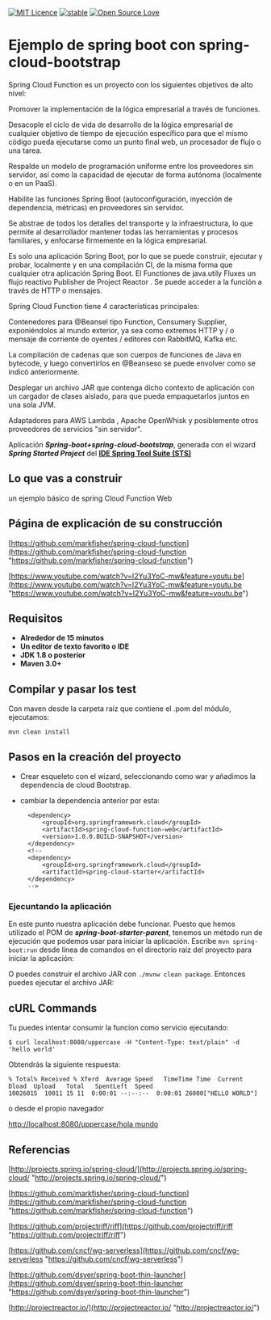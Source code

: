 [![MIT Licence](https://badges.frapsoft.com/os/mit/mit.svg?v=103)](https://opensource.org/licenses/mit-license.php)
[![stable](http://badges.github.io/stability-badges/dist/stable.svg)](http://github.com/badges/stability-badges)
[![Open Source Love](https://badges.frapsoft.com/os/v1/open-source.png?v=103)](https://github.com/ellerbrock/open-source-badge/)

# Ejemplo de spring boot con spring-cloud-bootstrap #

Spring Cloud Function es un proyecto con los siguientes objetivos de alto nivel:

Promover la implementación de la lógica empresarial a través de funciones.

Desacople el ciclo de vida de desarrollo de la lógica empresarial de cualquier objetivo de tiempo de ejecución específico para que el mismo código pueda ejecutarse como un punto final web, un procesador de flujo o una tarea.

Respalde un modelo de programación uniforme entre los proveedores sin servidor, así como la capacidad de ejecutar de forma autónoma (localmente o en un PaaS).

Habilite las funciones Spring Boot (autoconfiguración, inyección de dependencia, métricas) en proveedores sin servidor.

Se abstrae de todos los detalles del transporte y la infraestructura, lo que permite al desarrollador mantener todas las herramientas y procesos familiares, y enfocarse firmemente en la lógica empresarial.


Es solo una aplicación Spring Boot, por lo que se puede construir, ejecutar y probar, localmente y en una compilación CI, de la misma forma que cualquier otra aplicación Spring Boot. El Functiones de java.utily Fluxes un flujo reactivo Publisher de Project Reactor . Se puede acceder a la función a través de HTTP o mensajes.

Spring Cloud Function tiene 4 características principales:

Contenedores para @Beansel tipo Function, Consumery Supplier, exponiéndolos al mundo exterior, ya sea como extremos HTTP y / o mensaje de corriente de oyentes / editores con RabbitMQ, Kafka etc.

La compilación de cadenas que son cuerpos de funciones de Java en bytecode, y luego convertirlos en @Beanseso se puede envolver como se indicó anteriormente.

Desplegar un archivo JAR que contenga dicho contexto de aplicación con un cargador de clases aislado, para que pueda empaquetarlos juntos en una sola JVM.

Adaptadores para AWS Lambda , Apache OpenWhisk y posiblemente otros proveedores de servicios "sin servidor".


Aplicación ***Spring-boot+spring-cloud-bootstrap***, generada con el wizard ***Spring Started Project*** del [**IDE Spring Tool Suite (STS)**](https://spring.io/tools "IDE Spring Tool Suite")


## Lo que vas a construir ##

un ejemplo básico de spring Cloud Function Web

## Página de explicación de su construcción ##

[https://github.com/markfisher/spring-cloud-function](https://github.com/markfisher/spring-cloud-function "https://github.com/markfisher/spring-cloud-function")

[https://www.youtube.com/watch?v=I2Yu3YoC-mw&feature=youtu.be](https://www.youtube.com/watch?v=I2Yu3YoC-mw&feature=youtu.be "https://www.youtube.com/watch?v=I2Yu3YoC-mw&feature=youtu.be")

## Requisitos ##

- **Alrededor de 15 minutos**
- **Un editor de texto favorito o IDE**
- **JDK 1.8 o posterior**
- **Maven 3.0+**

## Compilar y pasar los test ##

Con maven desde la carpeta raíz que contiene el .pom del módulo, ejecutamos:

    mvn clean install

## Pasos en la creación del proyecto ##

- Crear esqueleto con el wizard, seleccionando como war y añadimos la dependencia de cloud Bootstrap. 

- cambiar la dependencia anterior por esta:

		<dependency>
			<groupId>org.springframework.cloud</groupId>
			<artifactId>spring-cloud-function-web</artifactId>
			<version>1.0.0.BUILD-SNAPSHOT</version>
		</dependency>
		<!-- 
		<dependency>
			<groupId>org.springframework.cloud</groupId>
			<artifactId>spring-cloud-starter</artifactId>
		</dependency>
		-->	

### Ejecuntando la aplicación ###

En este punto nuestra aplicación debe funcionar. Puesto que hemos utilizado el POM de ***spring-boot-starter-parent***, tenemos un método run de ejecución que podemos usar para iniciar la aplicación. Escribe `mvn spring-boot:run` desde línea de comandos en el directorio raíz del proyecto para iniciar la aplicación:

O puedes construir el archivo JAR con `./mvnw clean package`. Entonces puedes ejecutar el archivo JAR:





## cURL Commands

Tu puedes intentar consumir la funcion como servicio ejecutando:


    $ curl localhost:8080/uppercase -H "Content-Type: text/plain" -d 'hello world'

Obtendrás la siguiente respuesta:

    % Total% Received % Xferd  Average Speed   TimeTime Time  Current
    Dload  Upload   Total   SpentLeft  Speed
    10026015  10011 15 11  0:00:01 --:--:--  0:00:01 26000["HELLO WORLD"]


o desde el propio navegador

[http://localhost:8080/uppercase/hola mundo](http://localhost:8080/uppercase/hola%20mundo "http://localhost:8080/uppercase/hola mundo")



## Referencias ##

[http://projects.spring.io/spring-cloud/](http://projects.spring.io/spring-cloud/ "http://projects.spring.io/spring-cloud/")

[https://github.com/markfisher/spring-cloud-function](https://github.com/markfisher/spring-cloud-function "https://github.com/markfisher/spring-cloud-function")


[https://github.com/projectriff/riff](https://github.com/projectriff/riff "https://github.com/projectriff/riff")


[https://github.com/cncf/wg-serverless](https://github.com/cncf/wg-serverless "https://github.com/cncf/wg-serverless")

[https://github.com/dsyer/spring-boot-thin-launcher](https://github.com/dsyer/spring-boot-thin-launcher "https://github.com/dsyer/spring-boot-thin-launcher")

[http://projectreactor.io/](http://projectreactor.io/ "http://projectreactor.io/")